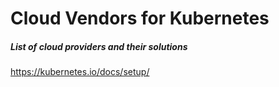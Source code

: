 # Cloud Vendors for Kubernetes
##### List of cloud providers and their solutions
https://kubernetes.io/docs/setup/  
